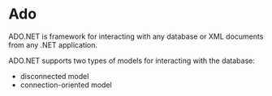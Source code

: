 # Ado

ADO.NET is framework for interacting with any database or XML documents from any .NET application.

ADO.NET supports two types of models for interacting with the database:
- disconnected model
- connection-oriented model